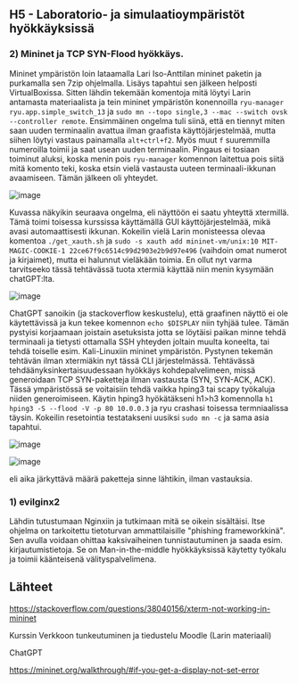 ## H5 - Laboratorio- ja simulaatioympäristöt hyökkäyksissä

### 2) Mininet ja TCP SYN-Flood hyökkäys.

Mininet ympäristön loin lataamalla Lari Iso-Anttilan mininet paketin ja purkamalla sen 7zip ohjelmalla. Lisäys tapahtui sen jälkeen helposti VirtualBoxissa.
Sitten lähdin tekemään komentoja mitä löytyi Larin antamasta materiaalista ja tein mininet ympäristön konennoilla `ryu-manager ryu.app.simple_switch_13` ja `sudo mn --topo single,3 --mac --switch ovsk --controller remote`. Ensimmäinen ongelma tuli siinä, että en tiennyt miten saan uuden terminaalin avattua ilman graafista käyttöjärjestelmää, mutta siihen löytyi vastaus painamalla `alt+ctrl+f2`. Myös muut `f` suuremmilla numeroilla toimii ja saat usean uuden terminaalin. Pingaus ei tosiaan toiminut aluksi, koska menin pois `ryu-manager` komennon laitettua pois siitä mitä komento teki, koska etsin vielä vastausta uuteen terminaali-ikkunan avaamiseen. Tämän jälkeen oli yhteydet. 

![image](https://github.com/user-attachments/assets/890b5a16-c79b-417a-946f-edc47001894f)

Kuvassa näkyikin seuraava ongelma, eli näyttöön ei saatu yhteyttä xtermillä. Tämä toimi toisessa kurssissa käyttämällä GUI käyttöjärjestelmää, mikä avasi automaattisesti ikkunan. Kokeilin vielä Larin monisteessa olevaa komentoa `./get_xauth.sh` ja `sudo -s xauth add mininet-vm/unix:10 MIT-MAGIC-COOKIE-1 22ce67f9c6514c99d2903e2b9d97e496` (vaihdoin omat numerot ja kirjaimet), mutta ei halunnut vieläkään toimia. En ollut nyt varma tarvitseeko tässä tehtävässä tuota xtermiä käyttää niin menin kysymään chatGPT:lta. 

![image](https://github.com/user-attachments/assets/9a3ad406-0e39-49b4-b57c-2ade695d3943)

ChatGPT sanoikin (ja stackoverflow keskustelu), että graafinen näyttö ei ole käytettävissä ja kun tekee komennon `echo $DISPLAY` niin tyhjää tulee. Tämän pystyisi korjaamaan joistain asetuksista jotta se löytäisi paikan minne tehdä terminaali ja tietysti ottamalla SSH yhteyden joltain muulta koneelta, tai tehdä toiselle esim. Kali-Linuxiin mininet ympäristön. Pystynen tekemän tehtävän ilman xtermiäkin nyt tässä CLI järjestelmässä. Tehtävässä tehdäänyksinkertaisuudessaan hyökkäys kohdepalvelimeen, missä generoidaan TCP SYN-paketteja ilman vastausta (SYN, SYN-ACK, ACK). Tässä ympäristössä se voitaisiin tehdä vaikka hping3 tai scapy työkaluja niiden generoimiseen. Käytin hping3 hyökätäkseni h1>h3 komennolla `h1 hping3 -S --flood -V -p 80 10.0.0.3` ja ryu crashasi toisessa termniaalissa täysin. Kokeilin resetointia testatakseni uusiksi `sudo mn -c` ja sama asia tapahtui.

![image](https://github.com/user-attachments/assets/95208d16-eea2-44a7-b848-ccc00ada708d)

![image](https://github.com/user-attachments/assets/cc18377d-2ea5-4914-ba05-8a60a45d8f14)

eli aika järkyttävä määrä paketteja sinne lähtikin, ilman vastauksia. 

### 1) evilginx2

Lähdin tutustumaan Nginxiin ja tutkimaan mitä se oikein sisältäisi. Itse ohjelma on tarkoitettu tietoturvan ammattilaisille "phishing frameworkkinä". Sen avulla voidaan ohittaa kaksivaiheinen tunnistautuminen ja saada esim. kirjautumistietoja. Se on Man-in-the-middle hyökkäyksissä käytetty työkalu ja toimii käänteisenä välityspalvelimena.

## Lähteet

https://stackoverflow.com/questions/38040156/xterm-not-working-in-mininet

Kurssin Verkkoon tunkeutuminen ja tiedustelu Moodle (Larin materiaali)

ChatGPT

https://mininet.org/walkthrough/#if-you-get-a-display-not-set-error
